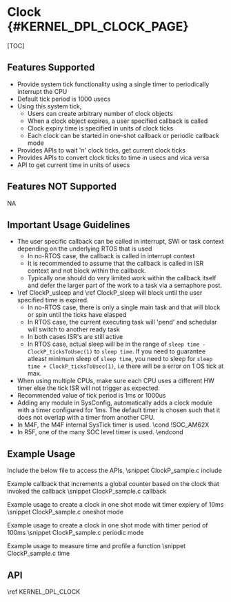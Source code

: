 # Clock {#KERNEL_DPL_CLOCK_PAGE}

[TOC]

## Features Supported

- Provide system tick functionality using a single timer to periodically interrupt the CPU
- Default tick period is 1000 usecs
- Using this system tick,
  - Users can create arbitrary number of clock objects
  - When a clock object expires, a user specified callback is called
  - Clock expiry time is specified in units of clock ticks
  - Each clock can be started in one-shot callback or periodic callback mode
- Provides APIs to wait 'n' clock ticks, get current clock ticks
- Provides APIs to convert clock ticks to time in usecs and vica versa
- API to get current time in units of usecs

## Features NOT Supported

NA

## Important Usage Guidelines

- The user specific callback can be called in interrupt, SWI or task context depending on the underlying RTOS that is used
  - In no-RTOS case, the callback is called in interrupt context
  - It is recommended to assume that the callback is called in ISR context and not block within the callback.
  - Typically one should do very limited work within the callback itself and defer the larger part of the work to a task via a semaphore post.
- \ref ClockP_usleep and \ref ClockP_sleep will block until the user specified time is expired.
  - In no-RTOS case, there is only a single main task and that will block or spin until the ticks have elasped
  - In RTOS case, the current executing task will 'pend' and schedular will switch to another ready task
  - In both cases ISR's are still active
  - In RTOS case, actual sleep will be in the range of `sleep time - ClockP_ticksToUsec(1)` to `sleep time`. If you need to guarantee atleast minimum
    sleep of `sleep time`, you need to sleep for `sleep time + ClockP_ticksToUsec(1)`, i.e there will be a error on 1 OS tick at max.
- When using multiple CPUs, make sure each CPU uses a different HW timer else the tick ISR will not trigger as expected.
- Recommended value of tick period is 1ms or 1000us
- Adding any module in SysConfig, automatically adds a clock module with a timer configured for 1ms. The default timer is chosen
  such that it does not overlap with a timer from another CPU.
- In M4F, the M4F internal SysTick timer is used.
\cond !SOC_AM62X
- In R5F, one of the many SOC level timer is used.
\endcond

## Example Usage

Include the below file to access the APIs,
\snippet ClockP_sample.c include

Example callback that increments a global counter based on the clock that invoked the callback
\snippet ClockP_sample.c callback

Example usage to create a clock in one shot mode wit timer expiery of 10ms
\snippet ClockP_sample.c oneshot mode

Example usage to create a clock in one shot mode with timer period of 100ms
\snippet ClockP_sample.c periodic mode

Example usage to measure time and profile a function
\snippet ClockP_sample.c time

## API

\ref KERNEL_DPL_CLOCK